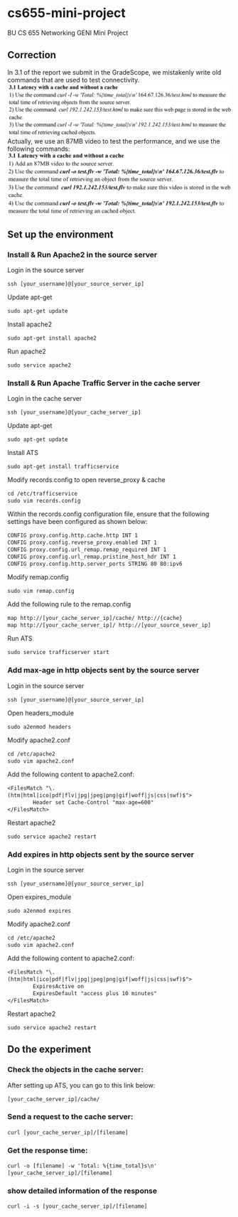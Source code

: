 # cs655-mini-project
BU CS 655 Networking GENI Mini Project

## Correction
In 3.1 of the report we submit in the GradeScope, we mistakenly write old commands that are used to test connectivity.
![old](/image/old.png)
Actually, we use an 87MB video to test the performance, and we use the following commands: 
![new](/image/new.png)

## Set up the environment

### Install & Run Apache2 in the source server

Login in the source server

```
ssh [your_username]@[your_source_server_ip]
```

Update apt-get

```
sudo apt-get update
```

Install apache2

```
sudo apt-get install apache2
```

Run apache2

```
sudo service apache2
``` 

### Install & Run Apache Traffic Server in the cache server

Login in the cache server

```
ssh [your_username]@[your_cache_server_ip]
```

Update apt-get

```
sudo apt-get update
```

Install ATS

```
sudo apt-get install trafficservice
```

Modify records.config to open reverse_proxy & cache

```
cd /etc/trafficservice
sudo vim records.config
```

Within the records.config configuration file, ensure that the following settings have been configured as shown below:
```
CONFIG proxy.config.http.cache.http INT 1
CONFIG proxy.config.reverse_proxy.enabled INT 1
CONFIG proxy.config.url_remap.remap_required INT 1
CONFIG proxy.config.url_remap.pristine_host_hdr INT 1
CONFIG proxy.config.http.server_ports STRING 80 80:ipv6
```

Modify remap.config
```
sudo vim remap.config
```

Add the following rule to the remap.config
```
map http://[your_cache_server_ip]/cache/ http://{cache}
map http://[your_cache_server_ip]/ http://[your_source_sever_ip]
```

Run ATS
```
sudo service trafficserver start
```

### Add max-age in http objects sent by the source server
Login in the source server

```
ssh [your_username]@[your_source_server_ip]
```

Open headers_module
```
sudo a2enmod headers
```

Modify apache2.conf
```
cd /etc/apache2
sudo vim apache2.conf
```

Add the following content to apache2.conf:
```
<FilesMatch "\.(htm|html|ico|pdf|flv|jpg|jpeg|png|gif|woff|js|css|swf)$">
        Header set Cache-Control "max-age=600"
</FilesMatch>
```

Restart apache2
```
sudo service apache2 restart
```

### Add expires in http objects sent by the source server
Login in the source server

```
ssh [your_username]@[your_source_server_ip]
```

Open expires_module
```
sudo a2enmod expires
```

Modify apache2.conf
```
cd /etc/apache2
sudo vim apache2.conf
```

Add the following content to apache2.conf:
```
<FilesMatch "\.(htm|html|ico|pdf|flv|jpg|jpeg|png|gif|woff|js|css|swf)$">
        ExpiresActive on
        ExpiresDefault "access plus 10 minutes"
</FilesMatch>
```

Restart apache2
```
sudo service apache2 restart
```

## Do the experiment
### Check the objects in the cache server:
After setting up ATS, you can go to this link below:

```
[your_cache_server_ip]/cache/
```

### Send a request to the cache server:
```
curl [your_cache_server_ip]/[filename]
```

### Get the response time:
```
curl -o [filename] -w 'Total: %{time_total}s\n' [your_cache_server_ip]/[filename]
```

### show detailed information of the response
```
curl -i -s [your_cache_server_ip]/[filename]
```





          
